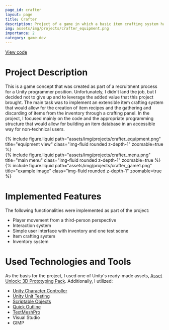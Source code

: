 ```yaml
---
page_id: crafter
layout: page
title: Crafter
description: Project of a game in which a basic item crafting system has been implemented in Unity
img: assets/img/projects/crafter_equipment.png
importance: 2
category: game-dev
---
```


<div class="links">
      <a href="https://github.com/Ziumper/CrafterTheGame" class="btn btn-amber btn-sm z-depth-0" role="button">View code <i class="fa-brands fa-github"></i></a>
</div>

# Project Description

This is a game concept that was created as part of a recruitment process for a Unity programmer position. Unfortunately, I didn't land the job, but I decided not to give up and to leverage the added value that this project brought. The main task was to implement an extensible item crafting system that would allow for the creation of item recipes and the gathering and discarding of items from the inventory through a crafting panel. In the project, I focused mainly on the code and the appropriate programming structure that would allow for building an item database in an accessible way for non-technical users.

<div class="row">
    <div class="col-sm mt-3 mt-md-0">
        {% include figure.liquid path="assets/img/projects/crafter_equipment.png" title="equipment view" class="img-fluid rounded z-depth-1" zoomable=true %}
    </div>
    <div class="col-sm mt-3 mt-md-0">
        {% include figure.liquid  path="assets/img/projects/crafter_menu.png" title="main menu" class="img-fluid rounded z-depth-1" zoomable=true %}
    </div>
    <div class="col-sm mt-3 mt-md-0">
        {% include figure.liquid path="assets/img/projects/crafter_game1.png" title="example image" class="img-fluid rounded z-depth-1" zoomable=true %}
    </div>
</div>

# Implemented Features

The following functionalities were implemented as part of the project:

- Player movement from a third-person perspective
- Interaction system
- Simple user interface with inventory and one test scene
- Item crafting system
- Inventory system

# Used Technologies and Tools

As the basis for the project, I used one of Unity's ready-made assets, [Asset Unlock: 3D Prototyping Pack](https://assetstore.unity.com/packages/essentials/tutorial-projects/asset-unlock-3d-prototyping-pack-183069#asset_quality). Additionally, I utilized:

- [Unity Character Controller](https://docs.unity3d.com/ScriptReference/CharacterController.html)
- [Unity Unit Testing](https://docs.unity3d.com/Packages/com.unity.test-framework@1.4/manual/index.html)
- [Scriptable Objects](https://docs.unity3d.com/Manual/class-ScriptableObject.html)
- [Quick Outline](https://assetstore.unity.com/packages/tools/particles-effects/quick-outline-115488)
- [TextMeshPro](https://docs.unity3d.com/Packages/com.unity.textmeshpro@4.0/manual/index.html)
- Visual Studio
- GIMP
